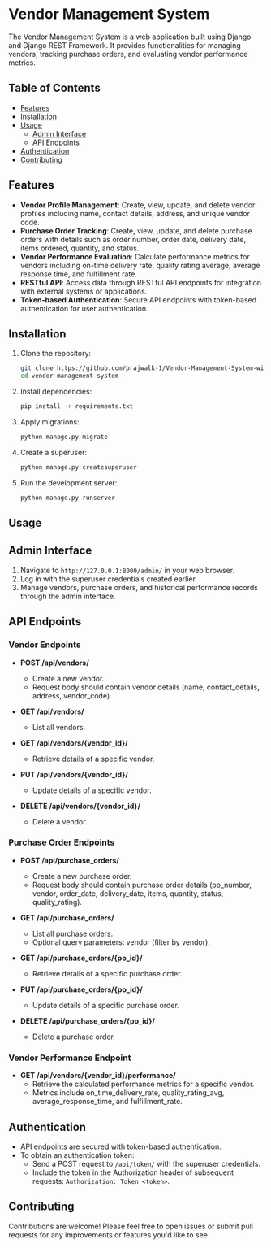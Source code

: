 # Vendor Management System

The Vendor Management System is a web application built using Django and Django REST Framework. It provides functionalities for managing vendors, tracking purchase orders, and evaluating vendor performance metrics.

## Table of Contents

- [Features](#features)
- [Installation](#installation)
- [Usage](#usage)
  - [Admin Interface](#admin-interface)
  - [API Endpoints](#api-endpoints)
- [Authentication](#authentication)
- [Contributing](#contributing)

## Features

- **Vendor Profile Management**: Create, view, update, and delete vendor profiles including name, contact details, address, and unique vendor code.
- **Purchase Order Tracking**: Create, view, update, and delete purchase orders with details such as order number, order date, delivery date, items ordered, quantity, and status.
- **Vendor Performance Evaluation**: Calculate performance metrics for vendors including on-time delivery rate, quality rating average, average response time, and fulfillment rate.
- **RESTful API**: Access data through RESTful API endpoints for integration with external systems or applications.
- **Token-based Authentication**: Secure API endpoints with token-based authentication for user authentication.

## Installation

1. Clone the repository:
   ```bash
   git clone https://github.com/prajwalk-1/Vendor-Management-System-with-Performance-Metrics.git
   cd vendor-management-system
   ```

2. Install dependencies:
   ```bash
   pip install -r requirements.txt
   ```

3. Apply migrations:
   ```bash
   python manage.py migrate
   ```

4. Create a superuser:
   ```bash
   python manage.py createsuperuser
   ```

5. Run the development server:
   ```bash
   python manage.py runserver
   ```

## Usage

## Admin Interface

1. Navigate to `http://127.0.0.1:8000/admin/` in your web browser.
2. Log in with the superuser credentials created earlier.
3. Manage vendors, purchase orders, and historical performance records through the admin interface.

## API Endpoints

### Vendor Endpoints

- **POST /api/vendors/**
  - Create a new vendor.
  - Request body should contain vendor details (name, contact_details, address, vendor_code).
  
- **GET /api/vendors/**
  - List all vendors.

- **GET /api/vendors/{vendor_id}/**
  - Retrieve details of a specific vendor.

- **PUT /api/vendors/{vendor_id}/**
  - Update details of a specific vendor.

- **DELETE /api/vendors/{vendor_id}/**
  - Delete a vendor.

### Purchase Order Endpoints

- **POST /api/purchase_orders/**
  - Create a new purchase order.
  - Request body should contain purchase order details (po_number, vendor, order_date, delivery_date, items, quantity, status, quality_rating).

- **GET /api/purchase_orders/**
  - List all purchase orders.
  - Optional query parameters: vendor (filter by vendor).

- **GET /api/purchase_orders/{po_id}/**
  - Retrieve details of a specific purchase order.

- **PUT /api/purchase_orders/{po_id}/**
  - Update details of a specific purchase order.

- **DELETE /api/purchase_orders/{po_id}/**
  - Delete a purchase order.

### Vendor Performance Endpoint

- **GET /api/vendors/{vendor_id}/performance/**
  - Retrieve the calculated performance metrics for a specific vendor.
  - Metrics include on_time_delivery_rate, quality_rating_avg, average_response_time, and fulfillment_rate.

## Authentication

- API endpoints are secured with token-based authentication.
- To obtain an authentication token:
  - Send a POST request to `/api/token/` with the superuser credentials.
  - Include the token in the Authorization header of subsequent requests: `Authorization: Token <token>`.
    
## Contributing

Contributions are welcome! Please feel free to open issues or submit pull requests for any improvements or features you'd like to see.
